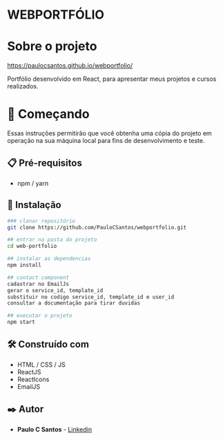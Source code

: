 # WEBPORTFÓLIO

# Sobre o projeto
https://paulocsantos.github.io/webportfolio/

Portfólio desenvolvido em React, para apresentar meus projetos e cursos realizados.

# 🚀 Começando

Essas instruções permitirão que você obtenha uma cópia do projeto em operação na sua máquina local para fins de desenvolvimento e teste.

## 📋 Pré-requisitos

- npm / yarn

## 🔧 Instalação

``` bash
### clonar repositório
git clone https://github.com/PauloCSantos/webportfolio.git

## entrar na pasta do projeto
cd web-portfolio

## instalar as dependencias
npm install

## contact component
cadastrar no EmailJs
gerar o service_id, template_id
substituir no codigo service_id, template_id e user_id
consultar a documentação para tirar duvidas 

## executar o projeto
npm start
```

## 🛠️ Construído com

- HTML / CSS / JS
- ReactJS
- ReactIcons
- EmailJS

## ✒️ Autor

* **Paulo C Santos** - [Linkedin](https://www.linkedin.com/in/paulocsantos1995/)
